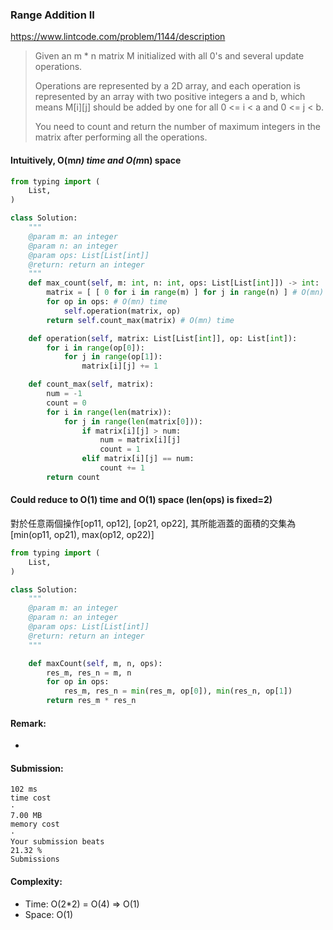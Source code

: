 ### Range Addition II
https://www.lintcode.com/problem/1144/description
>Given an m * n matrix M initialized with all 0's and several update operations.
>
>Operations are represented by a 2D array, and each operation is represented by an array with two positive integers a and b, which means M[i][j] should be added by one for all 0 <= i < a and 0 <= j < b.
>
>You need to count and return the number of maximum integers in the matrix after performing all the operations.

#### Intuitively, O(m*n) time and O(m*n) space
```python
from typing import (
    List,
)

class Solution:
    """
    @param m: an integer
    @param n: an integer
    @param ops: List[List[int]]
    @return: return an integer
    """
    def max_count(self, m: int, n: int, ops: List[List[int]]) -> int:
        matrix = [ [ 0 for i in range(m) ] for j in range(n) ] # O(mn) time, O(mn) space
        for op in ops: # O(mn) time
            self.operation(matrix, op)
        return self.count_max(matrix) # O(mn) time

    def operation(self, matrix: List[List[int]], op: List[int]):
        for i in range(op[0]):
            for j in range(op[1]):
                matrix[i][j] += 1

    def count_max(self, matrix):
        num = -1
        count = 0
        for i in range(len(matrix)):
            for j in range(len(matrix[0])):
                if matrix[i][j] > num:
                    num = matrix[i][j]
                    count = 1
                elif matrix[i][j] == num:
                    count += 1
        return count
```
#### Could reduce to O(1) time and O(1) space (len(ops) is fixed=2)
對於任意兩個操作[op11, op12], [op21, op22], 其所能涵蓋的面積的交集為[min(op11, op21), max(op12, op22)]
```python
from typing import (
    List,
)

class Solution:
    """
    @param m: an integer
    @param n: an integer
    @param ops: List[List[int]]
    @return: return an integer
    """

    def maxCount(self, m, n, ops):
        res_m, res_n = m, n
        for op in ops:
            res_m, res_n = min(res_m, op[0]), min(res_n, op[1])
        return res_m * res_n
```
#### Remark:
- 
#### Submission:
```
102 ms
time cost
·
7.00 MB
memory cost
·
Your submission beats
21.32 %
Submissions
```
#### Complexity:
- Time: O(2*2) = O(4) => O(1)
- Space: O(1)

